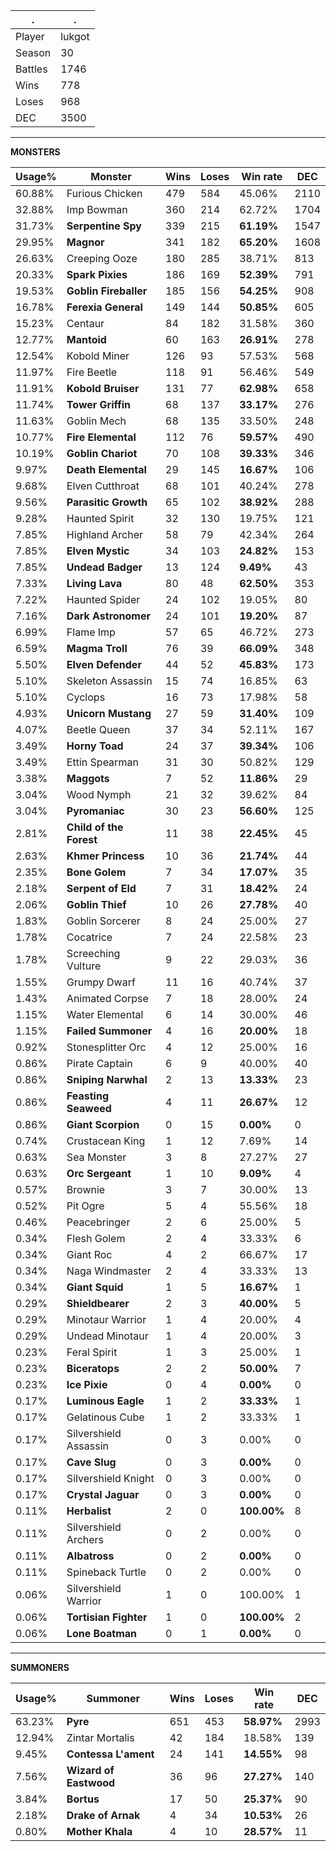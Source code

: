 .|.
|-|-
Player|lukgot
Season|30
Battles|1746
Wins|778
Loses|968
DEC|3500

---
**MONSTERS**

Usage%|Monster|Wins|Loses|Win rate|DEC|
-|-|-|-|-|-|
60.88%|Furious Chicken|479|584|45.06%|2110|
32.88%|Imp Bowman|360|214|62.72%|1704|
31.73%|**Serpentine Spy**|339|215|**61.19%**|1547|
29.95%|**Magnor**|341|182|**65.20%**|1608|
26.63%|Creeping Ooze|180|285|38.71%|813|
20.33%|**Spark Pixies**|186|169|**52.39%**|791|
19.53%|**Goblin Fireballer**|185|156|**54.25%**|908|
16.78%|**Ferexia General**|149|144|**50.85%**|605|
15.23%|Centaur|84|182|31.58%|360|
12.77%|**Mantoid**|60|163|**26.91%**|278|
12.54%|Kobold Miner|126|93|57.53%|568|
11.97%|Fire Beetle|118|91|56.46%|549|
11.91%|**Kobold Bruiser**|131|77|**62.98%**|658|
11.74%|**Tower Griffin**|68|137|**33.17%**|276|
11.63%|Goblin Mech|68|135|33.50%|248|
10.77%|**Fire Elemental**|112|76|**59.57%**|490|
10.19%|**Goblin Chariot**|70|108|**39.33%**|346|
9.97%|**Death Elemental**|29|145|**16.67%**|106|
9.68%|Elven Cutthroat|68|101|40.24%|278|
9.56%|**Parasitic Growth**|65|102|**38.92%**|288|
9.28%|Haunted Spirit|32|130|19.75%|121|
7.85%|Highland Archer|58|79|42.34%|264|
7.85%|**Elven Mystic**|34|103|**24.82%**|153|
7.85%|**Undead Badger**|13|124|**9.49%**|43|
7.33%|**Living Lava**|80|48|**62.50%**|353|
7.22%|Haunted Spider|24|102|19.05%|80|
7.16%|**Dark Astronomer**|24|101|**19.20%**|87|
6.99%|Flame Imp|57|65|46.72%|273|
6.59%|**Magma Troll**|76|39|**66.09%**|348|
5.50%|**Elven Defender**|44|52|**45.83%**|173|
5.10%|Skeleton Assassin|15|74|16.85%|63|
5.10%|Cyclops|16|73|17.98%|58|
4.93%|**Unicorn Mustang**|27|59|**31.40%**|109|
4.07%|Beetle Queen|37|34|52.11%|167|
3.49%|**Horny Toad**|24|37|**39.34%**|106|
3.49%|Ettin Spearman|31|30|50.82%|129|
3.38%|**Maggots**|7|52|**11.86%**|29|
3.04%|Wood Nymph|21|32|39.62%|84|
3.04%|**Pyromaniac**|30|23|**56.60%**|125|
2.81%|**Child of the Forest**|11|38|**22.45%**|45|
2.63%|**Khmer Princess**|10|36|**21.74%**|44|
2.35%|**Bone Golem**|7|34|**17.07%**|35|
2.18%|**Serpent of Eld**|7|31|**18.42%**|24|
2.06%|**Goblin Thief**|10|26|**27.78%**|40|
1.83%|Goblin Sorcerer|8|24|25.00%|27|
1.78%|Cocatrice|7|24|22.58%|23|
1.78%|Screeching Vulture|9|22|29.03%|36|
1.55%|Grumpy Dwarf|11|16|40.74%|37|
1.43%|Animated Corpse|7|18|28.00%|24|
1.15%|Water Elemental|6|14|30.00%|46|
1.15%|**Failed Summoner**|4|16|**20.00%**|18|
0.92%|Stonesplitter Orc|4|12|25.00%|16|
0.86%|Pirate Captain|6|9|40.00%|40|
0.86%|**Sniping Narwhal**|2|13|**13.33%**|23|
0.86%|**Feasting Seaweed**|4|11|**26.67%**|12|
0.86%|**Giant Scorpion**|0|15|**0.00%**|0|
0.74%|Crustacean King|1|12|7.69%|14|
0.63%|Sea Monster|3|8|27.27%|27|
0.63%|**Orc Sergeant**|1|10|**9.09%**|4|
0.57%|Brownie|3|7|30.00%|13|
0.52%|Pit Ogre|5|4|55.56%|18|
0.46%|Peacebringer|2|6|25.00%|5|
0.34%|Flesh Golem|2|4|33.33%|6|
0.34%|Giant Roc|4|2|66.67%|17|
0.34%|Naga Windmaster|2|4|33.33%|13|
0.34%|**Giant Squid**|1|5|**16.67%**|1|
0.29%|**Shieldbearer**|2|3|**40.00%**|5|
0.29%|Minotaur Warrior|1|4|20.00%|4|
0.29%|Undead Minotaur|1|4|20.00%|3|
0.23%|Feral Spirit|1|3|25.00%|1|
0.23%|**Biceratops**|2|2|**50.00%**|7|
0.23%|**Ice Pixie**|0|4|**0.00%**|0|
0.17%|**Luminous Eagle**|1|2|**33.33%**|1|
0.17%|Gelatinous Cube|1|2|33.33%|1|
0.17%|Silvershield Assassin|0|3|0.00%|0|
0.17%|**Cave Slug**|0|3|**0.00%**|0|
0.17%|Silvershield Knight|0|3|0.00%|0|
0.17%|**Crystal Jaguar**|0|3|**0.00%**|0|
0.11%|**Herbalist**|2|0|**100.00%**|8|
0.11%|Silvershield Archers|0|2|0.00%|0|
0.11%|**Albatross**|0|2|**0.00%**|0|
0.11%|Spineback Turtle|0|2|0.00%|0|
0.06%|Silvershield Warrior|1|0|100.00%|1|
0.06%|**Tortisian Fighter**|1|0|**100.00%**|2|
0.06%|**Lone Boatman**|0|1|**0.00%**|0|

---
**SUMMONERS**

Usage%|Summoner|Wins|Loses|Win rate|DEC|
-|-|-|-|-|-|
63.23%|**Pyre**|651|453|**58.97%**|2993|
12.94%|Zintar Mortalis|42|184|18.58%|139|
9.45%|**Contessa L'ament**|24|141|**14.55%**|98|
7.56%|**Wizard of Eastwood**|36|96|**27.27%**|140|
3.84%|**Bortus**|17|50|**25.37%**|90|
2.18%|**Drake of Arnak**|4|34|**10.53%**|26|
0.80%|**Mother Khala**|4|10|**28.57%**|11|
